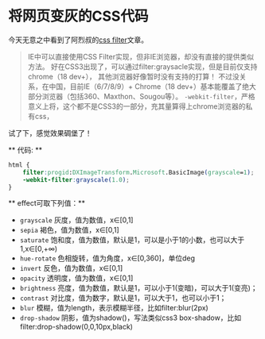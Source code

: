 # 将网页变灰的CSS代码

今天无意之中看到了阿烈叔的[css filter](https://www.baidufe.com/item/4eb2e626e62749df88e2.html)文章。

>IE中可以直接使用CSS Filter实现，但非IE浏览器，却没有直接的提供类似方法。
>好在CSS3出现了，可以通过filter:graysacle实现，但是目前仅支持chrome（18 dev+），
>其他浏览器好像暂时没有支持的打算！
>不过没关系，在中国，目前IE（6/7/8/9）+ Chrome（18 dev+）基本能覆盖了绝大部分浏览器（包括360、Maxthon、Sougou等）。
>`-webkit-filter`，严格意义上将，这个都不是CSS3的一部分，充其量算得上chrome浏览器的私有css，

试了下，感觉效果碉堡了！

** 代码: **  
```css
html {
    filter:progid:DXImageTransform.Microsoft.BasicImage(grayscale=1);
    -webkit-filter:grayscale(1.0);
}
```
** effect可取下列值：**  

+ `grayscale`           灰度，值为数值，x∈[0,1]  
+ `sepia`                  褐色，值为数值，x∈[0,1]  
+ `saturate`             饱和度，值为数值，默认是1，可以是小于1的小数，也可以大于1,x∈[0,+∞)  
+ `hue-rotate`         色相旋转，值为角度，x∈[0,360]，单位deg  
+ `invert`                  反色，值为数值，x∈[0,1]  
+ `opacity`               透明度，值为数值，x∈[0,1]  
+ `brightness`          亮度，值为数值，默认是1，可以小于1(变暗)，可以大于1(变亮)；  
+ `contrast`              对比度，值为数字，默认是1，可以大于1，也可以小于1；  
+ `blur`                     模糊，值为length，表示模糊半径，比如filter:blur(2px)  
+ `drop-shadow`     阴影，值为shadow()，写法类似css3 box-shadow，比如filter:drop-shadow(0,0,10px,black)  